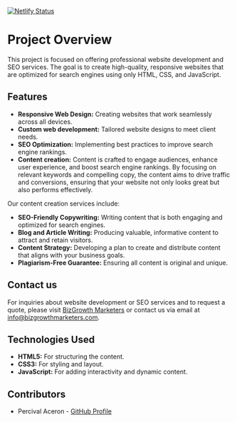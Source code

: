 [![Netlify Status](https://api.netlify.com/api/v1/badges/2adf80b7-3363-44a2-84e1-8a7112d701ae/deploy-status)](https://app.netlify.com/sites/webdev-services/deploys)
# Project Overview
This project is focused on offering professional website development and SEO services. The goal is to create high-quality, responsive websites that are optimized for search engines using only HTML, CSS, and JavaScript.

## Features
- **Responsive Web Design:** Creating websites that work seamlessly across all devices.
- **Custom web development:** Tailored website designs to meet client needs.
- **SEO Optimization:** Implementing best practices to improve search engine rankings.
- **Content creation:** Content is crafted to engage audiences, enhance user experience, and boost search engine rankings. By focusing on relevant keywords and compelling copy, the content aims to drive traffic and conversions, ensuring that your website not only looks great but also performs effectively.

Our content creation services include:
- **SEO-Friendly Copywriting:** Writing content that is both engaging and optimized for search engines.
- **Blog and Article Writing:** Producing valuable, informative content to attract and retain visitors.
- **Content Strategy:** Developing a plan to create and distribute content that aligns with your business goals.
- **Plagiarism-Free Guarantee:** Ensuring all content is original and unique.

## Contact us
For inquiries about website development or SEO services and to request a quote, please visit [BizGrowth Marketers](https://www.bizgrowthmarketers.com) or contact us via email at [info@bizgrowthmarketers.com](mailto:info@bizgrowthmarketers.com).

## Technologies Used
- **HTML5:** For structuring the content.
- **CSS3:** For styling and layout.
- **JavaScript:** For adding interactivity and dynamic content.

## Contributors
- Percival Aceron - [GitHub Profile](https://github.com/perci-aceron)


